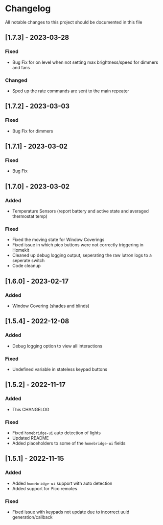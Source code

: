 # Changelog
All notable changes to this project should be documented in this file


## [1.7.3] - 2023-03-28
### Fixed
 - Bug Fix for on level when not setting max brightness/speed for dimmers and fans
### Changed
 - Sped up the rate commands are sent to the main repeater

## [1.7.2] - 2023-03-03
### Fixed
 - Bug Fix for dimmers

## [1.7.1] - 2023-03-02
### Fixed
 - Bug Fix

## [1.7.0] - 2023-03-02
### Added
 - Temperature Sensors (report battery and active state and averaged thermostat temp)
### Fixed
 - Fixed the moving state for Window Coverings
 - Fixed issue in which pico buttons were not correctly triggering in Homekit
 - Cleaned up debug logging output, seperating the raw lutron logs to a seperate switch
 - Code cleanup


## [1.6.0] - 2023-02-17
### Added
 - Window Covering (shades and blinds)

## [1.5.4] - 2022-12-08
### Added
 - Debug logging option to view all interactions
### Fixed
 - Undefined variable in stateless keypad buttons 

## [1.5.2] - 2022-11-17
### Added
 - This CHANGELOG
### Fixed
 - Fixed `homebridge-ui` auto detection of lights
 - Updated README
 - Added placeholders to some of the `homebridge-ui` fields

 ## [1.5.1] - 2022-11-15
 ### Added
 - Added `homebridge-ui` support with auto detection
 - Added support for Pico remotes
 ### Fixed
 - Fixed issue with keypads not update due to incorrect uuid generation/callback
